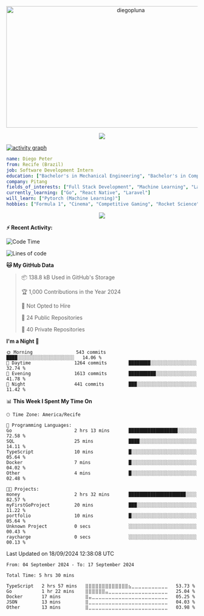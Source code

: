<p align="center">
  <img src="https://socialify.git.ci/diegopluna/diegopluna/image?font=Inter&forks=1&issues=1&language=1&name=1&owner=1&pattern=Brick%20Wall&pulls=1&stargazers=1&theme=Dark" alt="diegopluna" width="640" height="320" />
</p>

<p align="center">
  <img src="https://github-profile-trophy.vercel.app/?username=diegopluna&theme=tokyonight&column=-1"/>
</p>

[![activity graph](https://github-readme-activity-graph.vercel.app/graph?username=diegopluna&theme=github-dark-dimmed&custom_title=diegopluna%20Activity%20Graph&hide_border=true)](https://github.com/ashutosh00710/github-readme-activity-graph)

```yaml
name: Diego Peter
from: Recife (Brazil)
job: Software Development Intern
education: ["Bachelor's in Mechanical Engineering", "Bachelor's in Computer Science"]
company: Pitang
fields_of_interests: ["Full Stack Development", "Machine Learning", "Large Language Models", "Computer Vision"]
currently_learning: ["Go", "React Native", "Laravel"]
will_learn: ["Pytorch (Machine Learning)"]
hobbies: ["Formula 1", "Cinema", "Competitive Gaming", "Rocket Science"]
```
<p align="center">
  <img src="https://music-profile.rayriffy.com/theme/dark.svg?uid=001361.7bf259d2dfb9456ca71b61612518bc5f.0128" />
</p>

**:zap: Recent Activity:**

<!--START_SECTION:activity-->
<!--END_SECTION:activity-->

<!--START_SECTION:waka-->
![Code Time](http://img.shields.io/badge/Code%20Time-5%20hrs%2030%20mins-blue)

![Lines of code](https://img.shields.io/badge/From%20Hello%20World%20I%27ve%20Written-3.5%20million%20lines%20of%20code-blue)

**🐱 My GitHub Data** 

> 📦 138.8 kB Used in GitHub's Storage 
 > 
> 🏆 1,000 Contributions in the Year 2024
 > 
> 🚫 Not Opted to Hire
 > 
> 📜 24 Public Repositories 
 > 
> 🔑 40 Private Repositories 
 > 
**I'm a Night 🦉** 

```text
🌞 Morning                543 commits         ████░░░░░░░░░░░░░░░░░░░░░   14.06 % 
🌆 Daytime                1264 commits        ████████░░░░░░░░░░░░░░░░░   32.74 % 
🌃 Evening                1613 commits        ██████████░░░░░░░░░░░░░░░   41.78 % 
🌙 Night                  441 commits         ███░░░░░░░░░░░░░░░░░░░░░░   11.42 % 
```


📊 **This Week I Spent My Time On** 

```text
🕑︎ Time Zone: America/Recife

💬 Programming Languages: 
Go                       2 hrs 13 mins       ██████████████████░░░░░░░   72.58 % 
SQL                      25 mins             ████░░░░░░░░░░░░░░░░░░░░░   14.11 % 
TypeScript               10 mins             █░░░░░░░░░░░░░░░░░░░░░░░░   05.64 % 
Docker                   7 mins              █░░░░░░░░░░░░░░░░░░░░░░░░   04.02 % 
Other                    4 mins              █░░░░░░░░░░░░░░░░░░░░░░░░   02.48 % 

🐱‍💻 Projects: 
money                    2 hrs 32 mins       █████████████████████░░░░   82.57 % 
myFirstGoProject         20 mins             ███░░░░░░░░░░░░░░░░░░░░░░   11.22 % 
portfolio                10 mins             █░░░░░░░░░░░░░░░░░░░░░░░░   05.64 % 
Unknown Project          0 secs              ░░░░░░░░░░░░░░░░░░░░░░░░░   00.43 % 
raycharge                0 secs              ░░░░░░░░░░░░░░░░░░░░░░░░░   00.13 % 
```


 Last Updated on 18/09/2024 12:38:08 UTC
<!--END_SECTION:waka-->

<!--START_SECTION:waka-simple-->

```text
From: 04 September 2024 - To: 17 September 2024

Total Time: 5 hrs 30 mins

TypeScript   2 hrs 57 mins   ⣿⣿⣿⣿⣿⣿⣿⣿⣿⣿⣿⣿⣿⣦⣀⣀⣀⣀⣀⣀⣀⣀⣀⣀⣀   53.73 %
Go           1 hr 22 mins    ⣿⣿⣿⣿⣿⣿⣤⣀⣀⣀⣀⣀⣀⣀⣀⣀⣀⣀⣀⣀⣀⣀⣀⣀⣀   25.04 %
Docker       17 mins         ⣿⣤⣀⣀⣀⣀⣀⣀⣀⣀⣀⣀⣀⣀⣀⣀⣀⣀⣀⣀⣀⣀⣀⣀⣀   05.25 %
JSON         13 mins         ⣿⣀⣀⣀⣀⣀⣀⣀⣀⣀⣀⣀⣀⣀⣀⣀⣀⣀⣀⣀⣀⣀⣀⣀⣀   04.03 %
Other        13 mins         ⣿⣀⣀⣀⣀⣀⣀⣀⣀⣀⣀⣀⣀⣀⣀⣀⣀⣀⣀⣀⣀⣀⣀⣀⣀   03.98 %
```

<!--END_SECTION:waka-simple-->
